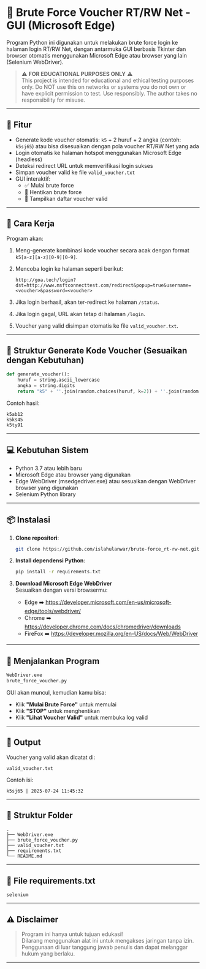 # 🔐 Brute Force Voucher RT/RW Net - GUI (Microsoft Edge)

Program Python ini digunakan untuk melakukan brute force login ke halaman login RT/RW Net, dengan antarmuka GUI berbasis Tkinter dan browser otomatis menggunakan Microsoft Edge atau browser yang lain (Selenium WebDriver).

> ⚠️ **FOR EDUCATIONAL PURPOSES ONLY** ⚠️  
>  This project is intended for educational and ethical testing purposes only.
>  Do NOT use this on networks or systems you do not own or have explicit permission to test.
>  Use responsibly. The author takes no responsibility for misuse.

---

## 🎯 Fitur

- Generate kode voucher otomatis: `k5` + 2 huruf + 2 angka (contoh: `k5sj65`) atau bisa disesuaikan dengan pola voucher RT/RW Net yang ada
- Login otomatis ke halaman hotspot menggunakan Microsoft Edge (headless)
- Deteksi redirect URL untuk memverifikasi login sukses
- Simpan voucher valid ke file `valid_voucher.txt`
- GUI interaktif:
  - ✅ Mulai brute force
  - 🛑 Hentikan brute force
  - 📄 Tampilkan daftar voucher valid

---

## 🧠 Cara Kerja

Program akan:

1. Meng-generate kombinasi kode voucher secara acak dengan format `k5[a-z][a-z][0-9][0-9]`.
2. Mencoba login ke halaman seperti berikut:

   ```
   http://goa.tech/login?dst=http://www.msftconnecttest.com/redirect&popup=true&username=<voucher>&password=<voucher>
   ```

3. Jika login berhasil, akan ter-redirect ke halaman `/status`.
4. Jika login gagal, URL akan tetap di halaman `/login`.
5. Voucher yang valid disimpan otomatis ke file `valid_voucher.txt`.

---

## 🧩 Struktur Generate Kode Voucher (Sesuaikan dengan Kebutuhan)

```python
def generate_voucher():
    huruf = string.ascii_lowercase
    angka = string.digits
    return "k5" + ''.join(random.choices(huruf, k=2)) + ''.join(random.choices(angka, k=2))
```

Contoh hasil:
```
k5ab12
k5ks45
k5ty91
```

---

## 💻 Kebutuhan Sistem

- Python 3.7 atau lebih baru
- Microsoft Edge atau browser yang digunakan 
- Edge WebDriver (msedgedriver.exe) atau sesuaikan dengan WebDriver browser yang digunakan
- Selenium Python library

---

## 📦 Instalasi

1. **Clone repositori**:

   ```bash
   git clone https://github.com/islahulanwar/brute-force_rt-rw-net.git
   ```

2. **Install dependensi Python**:

   ```bash
   pip install -r requirements.txt
   ```

3. **Download Microsoft Edge WebDriver**  
   Sesuaikan dengan versi browsermu:
   - Edge ➡️ https://developer.microsoft.com/en-us/microsoft-edge/tools/webdriver/
   - Chrome ➡️ https://developer.chrome.com/docs/chromedriver/downloads
   - FireFox ➡️ https://developer.mozilla.org/en-US/docs/Web/WebDriver

---

## 🚀 Menjalankan Program

```bash
WebDriver.exe
brute_force_voucher.py
```

GUI akan muncul, kemudian kamu bisa:

- Klik **"Mulai Brute Force"** untuk memulai
- Klik **"STOP"** untuk menghentikan
- Klik **"Lihat Voucher Valid"** untuk membuka log valid

---

## 📁 Output

Voucher yang valid akan dicatat di:

```
valid_voucher.txt
```

Contoh isi:

```
k5sj65 | 2025-07-24 11:45:32
```

---

## 📂 Struktur Folder

```
.
├── WebDriver.exe
├── brute_force_voucher.py
├── valid_voucher.txt
├── requirements.txt
└── README.md
```

---

## 🧾 File requirements.txt

```text
selenium
```

---

## ⚠️ Disclaimer

> Program ini hanya untuk tujuan edukasi!  
> Dilarang menggunakan alat ini untuk mengakses jaringan tanpa izin.  
> Penggunaan di luar tanggung jawab penulis dan dapat melanggar hukum yang berlaku.

---
